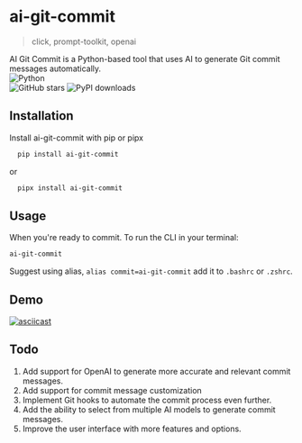 
# ai-git-commit
> click, prompt-toolkit, openai

AI Git Commit is a Python-based tool that uses AI to generate Git commit messages automatically. 
<br />
![Python](https://img.shields.io/badge/python-3670A0?style=for-the-badge&logo=python&logoColor=ffdd54)
<br />
![GitHub stars](https://img.shields.io/github/stars/coderj001/ai-git-commit?style=for-the-badge)
![PyPI downloads](https://img.shields.io/pypi/dm/ai-git-commit?style=for-the-badge)

## Installation

Install ai-git-commit with pip or pipx

```bash
  pip install ai-git-commit
```
or
```bash
  pipx install ai-git-commit
```
## Usage

When you're ready to commit. To run the CLI in your terminal:

```bash
ai-git-commit
```
Suggest using alias, `alias commit=ai-git-commit` add it to `.bashrc` or `.zshrc`.

## Demo

[![asciicast](https://asciinema.org/a/568236.svg)](https://asciinema.org/a/568236)

## Todo

1. Add support for OpenAI to generate more accurate and relevant commit messages.
2. Add support for commit message customization 
3. Implement Git hooks to automate the commit process even further.
4. Add the ability to select from multiple AI models to generate commit messages.
4. Improve the user interface with more features and options.

